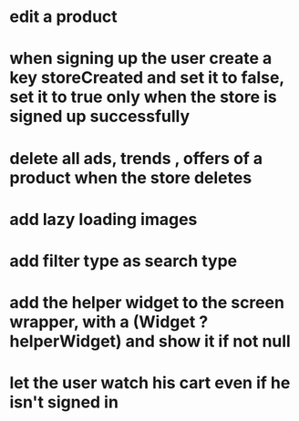 # edit a product

# when signing up the user create a key storeCreated and set it to false, set it to true only when the store is signed up successfully

# delete all ads, trends , offers of a product when the store deletes

# add lazy loading images

# add filter type as search type

# add the helper widget to the screen wrapper, with a (Widget ?helperWidget) and show it if not null

# let the user watch his cart even if he isn't signed in
